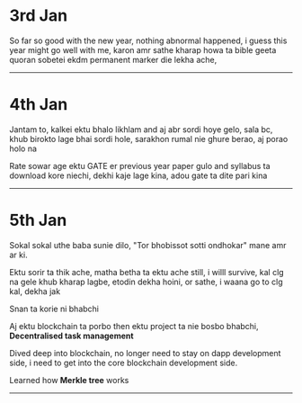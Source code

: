 # 3rd Jan
So far so good with the new year, nothing abnormal happened, i guess this year might go well with me, karon amr sathe kharap howa ta bible geeta quoran sobetei ekdm permanent marker die lekha ache,

---
# 4th Jan
Jantam to, kalkei ektu bhalo likhlam and aj abr sordi hoye gelo, sala bc, khub birokto lage bhai sordi hole, sarakhon rumal nie ghure berao, aj porao holo na

Rate sowar age ektu GATE er previous year paper gulo and syllabus ta download kore niechi, dekhi kaje lage kina, adou gate ta dite pari kina

---
# 5th Jan
Sokal sokal uthe baba sunie dilo, "Tor bhobissot sotti ondhokar" mane amr ar ki.

Ektu sorir ta thik ache, matha betha ta ektu ache still, i willl survive, kal clg na gele khub kharap lagbe, etodin dekha hoini, or sathe, i waana go to clg kal, dekha jak

Snan ta korie ni bhabchi 

Aj ektu blockchain ta porbo then ektu project ta nie bosbo bhabchi, **Decentralised task management**

Dived deep into blockchain, no longer need to stay on dapp development side, i need to get into the core blockchain development side.

Learned how **Merkle tree** works

---